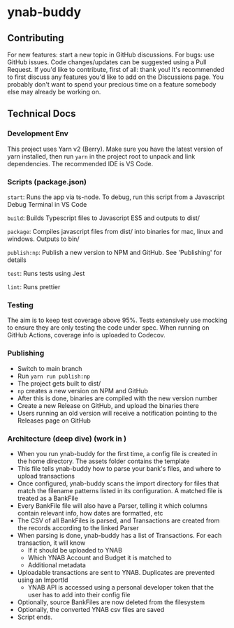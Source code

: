 # ynab-buddy

## Contributing

For new features: start a new topic in GitHub discussions. For bugs: use GitHub issues. Code changes/updates can be suggested using a Pull Request. If you'd like to contribute, first of all: thank you! It's recommended to first discuss any features you'd like to add on the Discussions page. You probably don't want to spend your precious time on a feature somebody else may already be working on.

## Technical Docs

### Development Env

This project uses Yarn v2 (Berry). Make sure you have the latest version of yarn installed, then run `yarn` in the project root to unpack and link dependencies. The recommended IDE is VS Code.

### Scripts (package.json)

`start`: Runs the app via ts-node. To debug, run this script from a Javascript Debug Terminal in VS Code

`build`: Builds Typescript files to Javascript ES5 and outputs to dist/

`package`: Compiles javascript files from dist/ into binaries for mac, linux and windows. Outputs to bin/

`publish:np`: Publish a new version to NPM and GitHub. See 'Publishing' for details

`test`: Runs tests using Jest

`lint`: Runs prettier

### Testing

The aim is to keep test coverage above 95%. Tests extensively use mocking to ensure they are only testing the code under spec. When running on GitHub Actions, coverage info is uploaded to Codecov.

### Publishing

* Switch to main branch
* Run `yarn run publish:np`
* The project gets built to dist/
* `np` creates a new version on NPM and GitHub
* After this is done, binaries are compiled with the new version number
* Create a new Release on GitHub, and upload the binaries there
* Users running an old version will receive a notification pointing to the Releases page on GitHub

### Architecture (deep dive) (work in )

* When you run ynab-buddy for the first time, a config file is created in the home directory. The assets folder contains the template
* This file tells ynab-buddy how to parse your bank's files, and where to upload transactions
* Once configured, ynab-buddy scans the import directory for files that match the filename patterns listed in its configuration. A matched file is treated as a BankFile
* Every BankFile file will also have a Parser, telling it which columns contain relevant info, how dates are formatted, etc
* The CSV of all BankFiles is parsed, and Transactions are created from the records according to the linked Parser
* When parsing is done, ynab-buddy has a list of Transactions. For each transaction, it will know
  * If it should be uploaded to YNAB
  * Which YNAB Account and Budget it is matched to
  * Additional metadata
* Uploadable transactions are sent to YNAB. Duplicates are prevented using an ImportId
  * YNAB API is accessed using a personal developer token that the user has to add into their config file
* Optionally, source BankFiles are now deleted from the filesystem
* Optionally, the converted YNAB csv files are saved
* Script ends.

